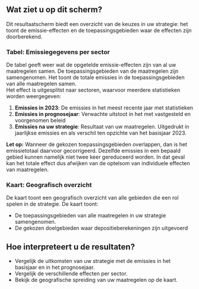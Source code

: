 ## Wat ziet u op dit scherm?

Dit resultaatscherm biedt een overzicht van de keuzes in uw strategie: het toont de emissie-effecten en de toepassingsgebieden waar de effecten zijn doorberekend.

### Tabel: Emissiegegevens per sector

De tabel geeft weer wat de opgetelde emissie-effecten zijn van al uw maatregelen samen. De toepassingsgebieden van de maatregelen zijn samengenomen. Het toont de totale emissies in de toepassingsgebieden van alle maatregelen samen.   
Het effect is uitgesplitst naar sectoren, waarvoor meerdere statistieken worden weergegeven:

1. **Emissies in 2023**: De emissies in het meest recente jaar met statistieken  
2. **Emissies in prognosejaar**: Verwachte uitstoot in het met vastgesteld en voorgenomen beleid  
3. **Emissies na uw strategie**: Resultaat van uw maatregelen. Uitgedrukt in jaarlijkse emissies en als verschil ten opzichte van het basisjaar 2023\.

**Let op:** Wanneer de gekozen toepassingsgebieden overlappen, dan is het emissietotaal daarvoor gecorrigeerd. Dezelfde emissies in een bepaald gebied kunnen namelijk niet twee keer gereduceerd worden. In dat geval kan het totale effect dus afwijken van de optelsom van individuele effecten van maatregelen.

### Kaart: Geografisch overzicht

De kaart toont een geografisch overzicht van alle gebieden die een rol spelen in de strategie. De kaart toont:

- De toepassingsgebieden van alle maatregelen in uw strategie samengenomen.  
- De gekozen doelgebieden waar depositieberekeningen zijn uitgevoerd

## Hoe interpreteert u de resultaten?

- Vergelijk de uitkomsten van uw strategie met de emissies in het basisjaar en in het prognosejaar.  
- Vergelijk de verschillende effecten per sector.  
- Bekijk de geografische spreiding van uw maatregelen op de kaart.
